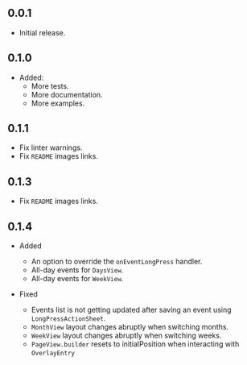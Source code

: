 ## 0.0.1

* Initial release.

## 0.1.0

- Added:
    * More tests.
    * More documentation.
    * More examples.

## 0.1.1

* Fix linter warnings.
* Fix `README` images links.

## 0.1.3


* Fix `README` images links.

## 0.1.4

- Added 
    * An option to override the `onEventLongPress` handler.
    * All-day events for `DaysView`.
    * All-day events for `WeekView`.

- Fixed
    * Events list is not getting updated after saving an event using `LongPressActionSheet`.
    * `MonthView` layout changes abruptly when switching months.
    * `WeekView` layout changes abruptly when switching weeks.
    * `PageView.builder` resets to initialPosition when interacting with `OverlayEntry`
